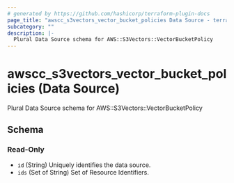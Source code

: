 ```yaml
---
# generated by https://github.com/hashicorp/terraform-plugin-docs
page_title: "awscc_s3vectors_vector_bucket_policies Data Source - terraform-provider-awscc"
subcategory: ""
description: |-
  Plural Data Source schema for AWS::S3Vectors::VectorBucketPolicy
---
```


# awscc_s3vectors_vector_bucket_policies (Data Source)

Plural Data Source schema for AWS::S3Vectors::VectorBucketPolicy



<!-- schema generated by tfplugindocs -->
## Schema

### Read-Only

- `id` (String) Uniquely identifies the data source.
- `ids` (Set of String) Set of Resource Identifiers.
